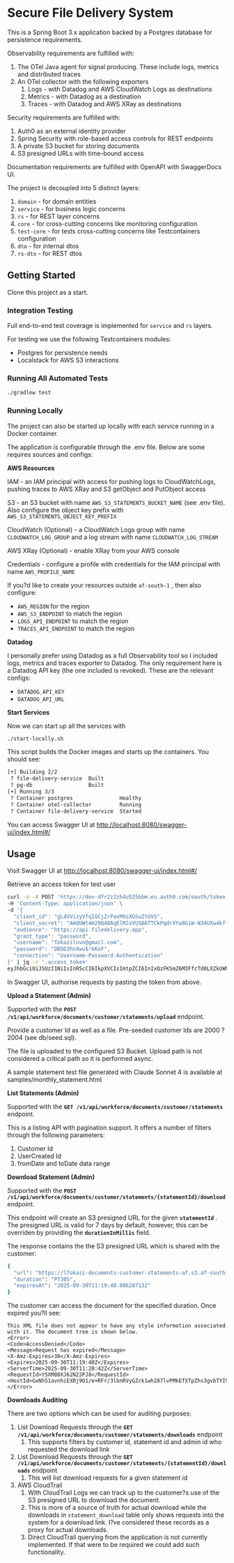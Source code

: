 # Secure File Delivery System

This is a Spring Boot 3.x application backed by a Postgres database for persistence requirements.

Observability requirements are fulfilled with:

1. The OTel Java agent for signal producing. These include logs, metrics and distributed traces
2. An OTel collector with the following exporters
    1. Logs - with Datadog and AWS CloudWatch Logs as destinations
    2. Metrics - with Datadog as a destination
    3. Traces - with Datadog and AWS XRay as destinations

Security requirements are fulfilled with:

1. Auth0 as an external identity provider
2. Spring Security with role-based access controls for REST endpoints
3. A private S3 bucket for storing documents
4. S3 presigned URLs with time-bound access

Documentation requirements are fulfilled with OpenAPI with SwaggerDocs UI.

The project is decoupled into 5 distinct layers:

1. `domain` - for domain entities
2. `service` - for business logic concerns
3. `rs` - for REST layer concerns
4. `core` - for cross-cutting concerns like monitoring configuration
5. `test-core` - for tests cross-cutting concerns like Testcontainers configuration
6. `dto` - for internal dtos
7. `rs-dto` - for REST dtos

## Getting Started

Clone this project as a start.

### Integration Testing

Full end-to-end test coverage is implemented for `service` and `rs` layers.

For testing we use the following Testcontainers modules:

- Postgres for persistence needs
- Localstack for AWS S3 interactions

### Running All Automated Tests

```bash
./gradlew test
```

### Running Locally

The project can also be started up locally with each service running in a Docker container.

The application is configurable through the .env file. Below are some requires sources and configs:

**AWS Resources**

IAM - an IAM principal with access for pushing logs to CloudWatchLogs, pushing traces to AWS XRay and S3 getObject and PutObject access

S3 - an S3 bucket with name  `AWS_S3_STATEMENTS_BUCKET_NAME` (see .env file). Also configure the object key prefix with `AWS_S3_STATEMENTS_OBJECT_KEY_PREFIX`

CloudWatch (Optional) - a CloudWatch Logs group with name `CLOUDWATCH_LOG_GROUP` and a log stream with name `CLOUDWATCH_LOG_STREAM`

AWS XRay (Optional) - enable XRay from your AWS console

Credentials - configure a profile with credentials for the IAM principal with name `AWS_PROFILE_NAME`

If you?d like to create your resources outside `af-south-1` , then also configure:

- `AWS_REGION` for the region
- `AWS_S3_ENDPOINT` to match the region
- `LOGS_API_ENDPOINT` to match the region
- `TRACES_API_ENDPOINT` to match the region

**Datadog**

I personally prefer using Datadog as a full Observability tool so I included logs, metrics and traces exporter to Datadog. The only requirement here is a Datadog API key (the one included is revoked). These are the relevant configs:

- `DATADOG_API_KEY`
- `DATADOG_API_URL`

**Start Services**

Now we can start up all the services with

```bash
./start-locally.sh
```

This script builds the Docker images and starts up the containers. You should see:

```bash
[+] Building 2/2
 ? file-delivery-service  Built                                                                                                                                                                       0.0s 
 ? pg-db                  Built                                                                                                                                                                       0.0s 
[+] Running 3/3
 ? Container postgres               Healthy                                                                                                                                                           2.2s 
 ? Container otel-collector         Running                                                                                                                                                           0.0s 
 ? Container file-delivery-service  Started
```

You can access Swagger UI at [http://localhost:8080/swagger-ui/index.html#/](http://localhost:8080/swagger-ui/index.html#/)

## Usage

Visit Swagger UI at [http://localhost:8080/swagger-ui/index.html#/](http://localhost:8080/swagger-ui/index.html#/)

Retrieve an access token for test user

```bash
curl -s -X POST 'https://dev-dfr2z2zh4u525bbm.eu.auth0.com/oauth/token' \
-H 'Content-Type: application/json' \
-d '{
  "client_id": "gL4VVizyVfqIGCjZrPavM9iXGSuZtUVS",
  "client_secret": "AHQUWt4m29Q48AqElMJxVUSB6TTCkPqdrXYw8GiW-N34UXw4kffBs8gzfmZYgLZL",
  "audience": "https://api.filedelivery.app",
  "grant_type": "password",
  "username": "fokaziluvo@gmail.com",
  "password": "DB5D3hnXwu$!kKxF",
  "connection": "Username-Password-Authentication"
}' | jq -r '.access_token'
eyJhbGciOiJSUzI1NiIsInR5cCI6IkpXVCIsImtpZCI6InIxQzFKSmZ6M3FfcTd0LXZkUWhyRyJ9.eyJ1c2VyX2lkIjoiYXV0aDB8NjhkMzk5OGI5MzQ0Y2VkMjI1ZDEyYTU0IiwidXNlcl9yb2xlcyI6WyJDVVNUT01FUiIsIldPUktGT1JDRSJdLCJpc3MiOiJodHRwczovL2Rldi1kZnIyejJ6aDR1NTI1YmJtLmV1LmF1dGgwLmNvbS8iLCJzdWIiOiJhdXRoMHw2OGQzOTk4YjkzNDRjZWQyMjVkMTJhNTQiLCJhdWQiOiJodHRwczovL2FwaS5maWxlZGVsaXZlcnkuYXBwIiwiaWF0IjoxNzU5MjMwMTk2LCJleHAiOjE3NTkzMTY1OTYsImd0eSI6InBhc3N3b3JkIiwiYXpwIjoiZ0w0VlZpenlWZnFJR0NqWnJQYXZNOWlYR1N1WnRVVlMifQ.irDSUPgPYONkYjBzq7xXvEpG6gRDfm75TddNSFiutlsLIwq000ecaaiLQT_sqdzqi805Zq3NqgUWrjJqs-I5vaa-Ttzf1NCNzKQqjixh3jEKnnAqc6oIr55WjVTvcRJBdWcje6z5eNbyALxCY_gOIuaOEHxFhClj7upuLv5RS-uQYEm43wfafyUtxCS37LxVl1z-cCxIbLisQkVo_vBu7UOtsCwOARfje8jMFKysC0tVuP-Fa2N8T_qP6xiWtbLppzK7DfuHnL3fqtjkM9-ixQ40FMhhBa9bAvUOYhqZZzxPTEhg2m_87nvOx5PTG_XbHzpPc2gvNcHY8LxR6ZSHhg
```

In Swagger UI, authorise requests by pasting the token from above.

**Upload a Statement (Admin)**

Supported with the  **`POST /v1/api/workforce/documents/customer/statements/upload`** endpoint.

Provide a customer Id as well as a file. Pre-seeded customer Ids are 2000 ? 2004 (see db/seed.sql).

The file is uploaded to the configured S3 Bucket. Upload path is not considered a critical path so it is performed async.

A sample statement test file generated with Claude Sonnet 4 is available at samples/monthly_statement.html

**List Statements (Admin)**

Supported with the  **`GET /v1/api/workforce/documents/customer/statements`** endpoint.

This is a listing API with pagination support. It offers a number of filters through the following parameters:

1. Customer Id
2. UserCreated Id
3. fromDate and toDate data range

**Download Statement (Admin)**

Supported with the **`POST /v1/api/workforce/documents/customer/statements/{statementId}/download`** endpoint.

This endpoint will create an S3 presigned URL for the given **`statementId`** . The presigned URL is valid for 7 days by default, however, this can be overriden by providing the **`durationInMillis`** field.

The response contains the the S3 presigned URL which is shared with the customer:

```bash
{
  "url": "https://lfokazi-documents-customer-statements-af.s3.af-south-1.amazonaws.com/customer/statements/2002/1759176497681-monthly_statement.html?X-Amz-Algorithm=AWS4-HMAC-SHA256&X-Amz-Date=20250930T111910Z&X-Amz-SignedHeaders=host&X-Amz-Credential=AKIA6K5V756XBTYGTU6Y%2F20250930%2Faf-south-1%2Fs3%2Faws4_request&X-Amz-Expires=30&X-Amz-Signature=89a2a605e9b9c9dccd21be25603231d4014d16f146c2adf38f76cded8ba1d22e",
  "duration": "PT30S",
  "expiresAt": "2025-09-30T11:19:40.006287132"
}
```

The customer can access the document for the specified duration. Once expired you?ll see:

```
This XML file does not appear to have any style information associated with it. The document tree is shown below.
<Error>
<Code>AccessDenied</Code>
<Message>Request has expired</Message>
<X-Amz-Expires>30</X-Amz-Expires>
<Expires>2025-09-30T11:19:40Z</Expires>
<ServerTime>2025-09-30T11:20:42Z</ServerTime>
<RequestId>Y5XM80XJ62N22PJ8</RequestId>
<HostId>GxNh51avnhiEXRj9O1/e+RFr/3lbnRVyGZck1wh287lvPMkEfXTpZhs3gvbTYI98LQ5cGENSM83xcFRDZurXErhV/d+AzQGG</HostId>
</Error>
```

**Downloads Auditing**

There are two options which can be used for auditing purposes:

1. List Download Requests through the **`GET /v1/api/workforce/documents/customer/statements/downloads`** endpoint
    1. This supports filters by customer id, statement id and admin id who requested the download link
2. List Download Requests through the **`GET /v1/api/workforce/documents/customer/statements/{statementId}/downloads`** endpoint
    1. This will list download requests for a given statement id
3. AWS CloudTrail
    1. With CloudTrail Logs we can track up to the customer?s use of the S3 presigned URL to download the document.
    2. This is more of a source of truth for actual download while the downloads in `statement_download` table only shows requests into the system for a download link. I?ve considered these records as a proxy for actual downloads.
    3. Direct CloudTrail querying from the application is not currently implemented. If that were to be required we could add such functionality.
